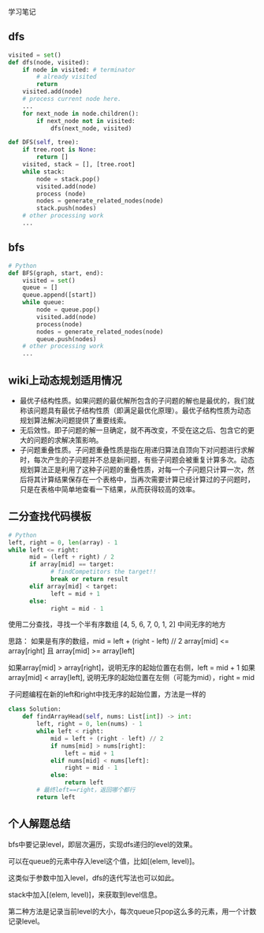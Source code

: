 学习笔记

## dfs
```python
visited = set() 
def dfs(node, visited):
    if node in visited: # terminator
    	# already visited 
    	return 
	visited.add(node) 
	# process current node here. 
	...
	for next_node in node.children(): 
		if next_node not in visited: 
			dfs(next_node, visited)
```

```python
def DFS(self, tree): 
	if tree.root is None: 
		return [] 
	visited, stack = [], [tree.root]
	while stack: 
		node = stack.pop() 
		visited.add(node)
		process (node) 
		nodes = generate_related_nodes(node) 
		stack.push(nodes) 
	# other processing work 
	...
```

## bfs
```python
# Python
def BFS(graph, start, end):
    visited = set()
	queue = [] 
	queue.append([start]) 
	while queue: 
		node = queue.pop() 
		visited.add(node)
		process(node) 
		nodes = generate_related_nodes(node) 
		queue.push(nodes)
	# other processing work 
	...
```

## wiki上动态规划适用情况

- 最优子结构性质。如果问题的最优解所包含的子问题的解也是最优的，我们就称该问题具有最优子结构性质（即满足最优化原理）。最优子结构性质为动态规划算法解决问题提供了重要线索。
- 无后效性。即子问题的解一旦确定，就不再改变，不受在这之后、包含它的更大的问题的求解决策影响。
- 子问题重叠性质。子问题重叠性质是指在用递归算法自顶向下对问题进行求解时，每次产生的子问题并不总是新问题，有些子问题会被重复计算多次。动态规划算法正是利用了这种子问题的重叠性质，对每一个子问题只计算一次，然后将其计算结果保存在一个表格中，当再次需要计算已经计算过的子问题时，只是在表格中简单地查看一下结果，从而获得较高的效率。

## 二分查找代码模板
```python
# Python
left, right = 0, len(array) - 1 
while left <= right: 
	  mid = (left + right) / 2 
	  if array[mid] == target: 
		    # findCompetitors the target!! 
		    break or return result 
	  elif array[mid] < target: 
		    left = mid + 1 
	  else: 
		    right = mid - 1
```

使用二分查找，寻找一个半有序数组 [4, 5, 6, 7, 0, 1, 2] 中间无序的地方


思路：
如果是有序的数组，mid = left + (right - left) // 2
array[mid] <= array[right] 且 array[mid] >= array[left]

如果array[mid] > array[right]，说明无序的起始位置在右侧，left = mid + 1
如果array[mid] < array[left], 说明无序的起始位置在左侧（可能为mid），right = mid

子问题编程在新的left和right中找无序的起始位置，方法是一样的

```python
class Solution:
    def findArrayHead(self, nums: List[int]) -> int:
        left, right = 0, len(nums) - 1
        while left < right:
            mid = left + (right - left) // 2
            if nums[mid] > nums[right]:
                left = mid + 1
            elif nums[mid] < nums[left]:
                right = mid - 1
            else:
                return left
        # 最终left==right，返回哪个都行
        return left
```


## 个人解题总结

bfs中要记录level，即层次遍历，实现dfs递归的level的效果。

可以在queue的元素中存入level这个值，比如[(elem, level)]。

这类似于参数中加入level，dfs的迭代写法也可以如此。

stack中加入[(elem, level)]，来获取到level信息。

第二种方法是记录当前level的大小，每次queue只pop这么多的元素，用一个计数记录level。